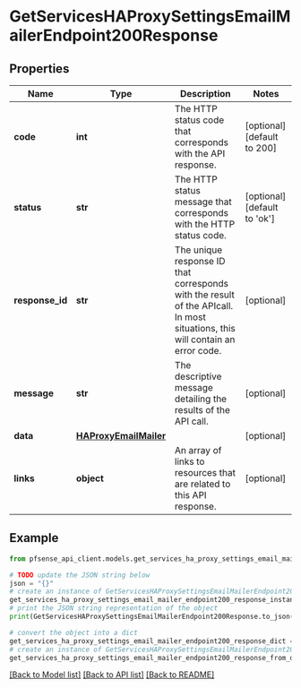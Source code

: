 # GetServicesHAProxySettingsEmailMailerEndpoint200Response


## Properties

Name | Type | Description | Notes
------------ | ------------- | ------------- | -------------
**code** | **int** | The HTTP status code that corresponds with the API response. | [optional] [default to 200]
**status** | **str** | The HTTP status message that corresponds with the HTTP status code. | [optional] [default to 'ok']
**response_id** | **str** | The unique response ID that corresponds with the result of the APIcall. In most situations, this will contain an error code. | [optional] 
**message** | **str** | The descriptive message detailing the results of the API call. | [optional] 
**data** | [**HAProxyEmailMailer**](HAProxyEmailMailer.md) |  | [optional] 
**links** | **object** | An array of links to resources that are related to this API response. | [optional] 

## Example

```python
from pfsense_api_client.models.get_services_ha_proxy_settings_email_mailer_endpoint200_response import GetServicesHAProxySettingsEmailMailerEndpoint200Response

# TODO update the JSON string below
json = "{}"
# create an instance of GetServicesHAProxySettingsEmailMailerEndpoint200Response from a JSON string
get_services_ha_proxy_settings_email_mailer_endpoint200_response_instance = GetServicesHAProxySettingsEmailMailerEndpoint200Response.from_json(json)
# print the JSON string representation of the object
print(GetServicesHAProxySettingsEmailMailerEndpoint200Response.to_json())

# convert the object into a dict
get_services_ha_proxy_settings_email_mailer_endpoint200_response_dict = get_services_ha_proxy_settings_email_mailer_endpoint200_response_instance.to_dict()
# create an instance of GetServicesHAProxySettingsEmailMailerEndpoint200Response from a dict
get_services_ha_proxy_settings_email_mailer_endpoint200_response_from_dict = GetServicesHAProxySettingsEmailMailerEndpoint200Response.from_dict(get_services_ha_proxy_settings_email_mailer_endpoint200_response_dict)
```
[[Back to Model list]](../README.md#documentation-for-models) [[Back to API list]](../README.md#documentation-for-api-endpoints) [[Back to README]](../README.md)


